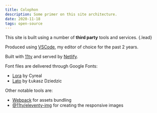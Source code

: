 ```yaml
---
title: Colophon
description: Some primer on this site architecture.
date: 2020-11-18
tags: open-source
---
```


This site is built using a number of **third party** tools and services. {.lead}

Produced using [VSCode](https://code.visualstudio.com/), my editor of choice for the past 2 years.

Built with [11ty](https://www.11ty.dev/) and served by [Netlify](https://www.netlify.com/).

Font files are delivered through Google Fonts:

* [Lora](https://fonts.google.com/specimen/Lora) by Cyreal
* [Lato](https://fonts.google.com/specimen/Lato) by Łukasz Dziedzic

Other notable tools are:

* [Webpack](https://webpack.js.org/) for assets bundling
* [@11ty/eleventy-img](https://github.com/11ty/eleventy-img) for creating the responsive images
